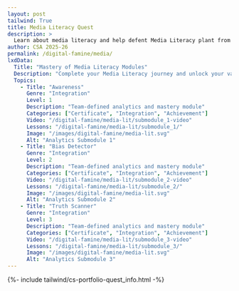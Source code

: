 ```yaml
---
layout: post 
tailwind: True
title: Media Literacy Quest
description: >
  Learn about media literacy and help defent Media Literacy plant from Foreign invaders. Build your shield level by completing the modules. 
author: CSA 2025-26
permalink: /digital-famine/media/
lxdData:
  Title: "Mastery of Media Literacy Modules"
  Description: "Complete your Media Literacy journey and unlock your vault and defend your planet!"
  Topics:
    - Title: "Awareness"
      Genre: "Integration"
      Level: 1
      Description: "Team-defined analytics and mastery module"
      Categories: ["Certificate", "Integration", "Achievement"]
      Video: "/digital-famine/media-lit/submodule_1-video"
      Lessons: "/digital-famine/media-lit/submodule_1/"
      Image: "/images/digital-famine/media-lit.svg"
      Alt: "Analytics Submodule 1"
    - Title: "Bias Detector"
      Genre: "Integration"
      Level: 2
      Description: "Team-defined analytics and mastery module"
      Categories: ["Certificate", "Integration", "Achievement"]
      Video: "/digital-famine/media-lit/submodule_2-video"
      Lessons: "/digital-famine/media-lit/submodule_2/"
      Image: "/images/digital-famine/media-lit.svg"
      Alt: "Analytics Submodule 2"
    - Title: "Truth Scanner"
      Genre: "Integration"
      Level: 3
      Description: "Team-defined analytics and mastery module"
      Categories: ["Certificate", "Integration", "Achievement"]
      Video: "/digital-famine/media-lit/submodule_3-video"
      Lessons: "/digital-famine/media-lit/submodule_3/"
      Image: "/images/digital-famine/media-lit.svg"
      Alt: "Analytics Submodule 3"
---
```

{%- include tailwind/cs-portfolio-quest_info.html -%}